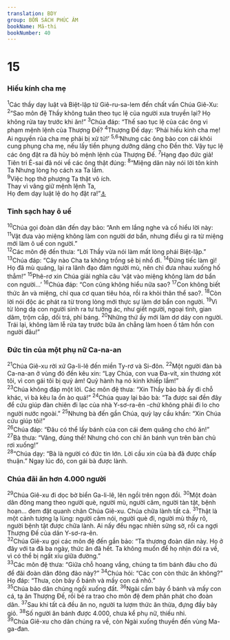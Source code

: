 ```yaml
---
translation: BDY
group: BỐN SÁCH PHÚC ÂM
bookName: Mã-thi 
bookNumber: 40
---
```


<div class="title"><h1>15</h1><h3>Hiếu kính cha mẹ</h3></div>
<span class="verse mat_15_1"><sup>1</sup>Các thầy dạy luật và Biệt-lập từ Giê-ru-sa-lem đến chất vấn Chúa Giê-Xu: </span>
<span class="verse mat_15_2"><sup>2</sup>“Sao môn đệ Thầy không tuân theo tục lệ của người xưa truyền lại? Họ không rửa tay trước khi ăn!” </span>
<span class="verse mat_15_3"><sup>3</sup>Chúa đáp: “Thế sao tục lệ của các ông vi phạm mệnh lệnh của Thượng Đế? </span>
<span class="verse mat_15_4"><sup>4</sup>Thượng Đế dạy: ‘Phải hiếu kinh cha mẹ! Ai nguyền rủa cha mẹ phải bị xử tử!’ </span>
<span class="verse mat_15_5 mat_15_6"><sup>5,6</sup>‘Nhưng các ông bảo con cái khỏi cung phụng cha mẹ, nếu lấy tiền phụng dưỡng dâng cho Đền thờ. Vậy tục lệ các ông đặt ra đã hủy bỏ mệnh lệnh của Thượng Đế. </span>
<span class="verse mat_15_7"><sup>7</sup>Hạng đạo đức giả! Tiên tri Ê-sai đã nói về các ông thật đúng: </span>
<span class="verse mat_15_8"><sup>8</sup>“Miệng dân này nói lời tôn kính Ta Nhưng lòng họ cách xa Ta lắm.<br/></span>
<span class="verse mat_15_9"><sup>9</sup>Việc họp thờ phượng Ta thật vô ích.<br/>Thay vì vâng giữ mệnh lệnh Ta,<br/>Họ đem dạy luật lệ do họ đặt ra!”<a href="#" data-toggle="tooltip" data-placement="bottom" title="Ê-sai 9:13">⚓</a></span>
<div class="title"><h3>Tinh sạch hay ô uế</h3></div>
<span class="verse mat_15_10"><sup>10</sup>Chúa gọi đoàn dân đến dạy bảo: “Anh em lắng nghe và cố hiểu lời này: </span>
<span class="verse mat_15_11"><sup>11</sup>Vật đưa vào miệng không làm con người dơ bẩn, nhưng điều gì ra từ miệng mới làm ô uế con người.”<br/></span>
<span class="verse mat_15_12"><sup>12</sup>Các môn đệ đến thưa: “Lời Thầy vừa nói làm mất lòng phái Biệt-lập.” </span>
<span class="verse mat_15_13"><sup>13</sup>Chúa đáp: “Cây nào Cha ta không trồng sẽ bị nhổ đi. </span>
<span class="verse mat_15_14"><sup>14</sup>Đừng tiếc làm gì! Họ đã mù quáng, lại ra lãnh đạo đám người mù, nên chỉ đưa nhau xuống hố thẳm!” </span>
<span class="verse mat_15_15"><sup>15</sup>Phê-rơ xin Chúa giải nghĩa câu ‘vật vào miệng không làm dơ bẩn con người...’ </span>
<span class="verse mat_15_16"><sup>16</sup>Chúa đáp: “Con cũng không hiểu nữa sao? </span>
<span class="verse mat_15_17"><sup>17</sup>Con không biết thức ăn và miệng, chỉ qua cơ quan tiêu hóa, rồi ra khỏi thân thể sao?. </span>
<span class="verse mat_15_18"><sup>18</sup>Còn lời nói độc ác phát ra từ trong lòng mới thực sự làm dơ bẩn con người. </span>
<span class="verse mat_15_19"><sup>19</sup>Vì từ lòng dạ con người sinh ra tư tưởng ác, như giết người, ngoại tình, gian dâm, trộm cắp, dối trá, phỉ báng. </span>
<span class="verse mat_15_20"><sup>20</sup>Những thứ ấy mới làm dơ dáy con người. Trái lại, không làm lễ rửa tay trước bữa ăn chẳng làm hoen ố tâm hồn con người đâu!”</span>
<div class="title"><h3>Đức tin của một phụ nữ Ca-na-an</h3></div>
<span class="verse mat_15_21"><sup>21</sup>Chúa Giê-xu rời xứ Ga-li-lê đến miền Ty-rơ và Si-đôn. </span>
<span class="verse mat_15_22"><sup>22</sup>Một người đàn bà Ca-na-an ở vùng đó đến kêu xin: “Lạy Chúa, con vua Đa-vít, xin thương xót tôi, vì con gái tôi bị quỷ ám! Quỷ hành hạ nó kinh khiếp lắm!”<br/></span>
<span class="verse mat_15_23"><sup>23</sup>Chúa không đáp một lời. Các môn đệ thưa: “Xin Thầy bảo bà ấy đi chỗ khác, vì bà kêu la ồn ào quá!” </span>
<span class="verse mat_15_24"><sup>24</sup>Chúa quay lại bảo bà: “Ta được sai đền đây để cứu giúp đàn chiên đi lạc của nhà Y-sơ-ra-ên -chứ không phải đi lo cho người nước ngoài.” </span>
<span class="verse mat_15_25"><sup>25</sup>Nhưng bà đến gần Chúa, quỳ lạy cầu khần: “Xin Chúa cứu giúp tôi!”<br/></span>
<span class="verse mat_15_26"><sup>26</sup>Chúa đáp: “Đâu có thể lấy bánh của con cái đem quăng cho chó ăn!”<br/></span>
<span class="verse mat_15_27"><sup>27</sup>Bà thưa: “Vâng, đúng thế! Nhưng chó con chỉ ăn bánh vụn trên bàn chủ rơi xuống!”<br/></span>
<span class="verse mat_15_28"><sup>28</sup>“Chúa dạy: “Bà là người có đức tin lớn. Lời cầu xin của bà đã được chấp thuận.” Ngay lúc đó, con gái bà được lành.</span>
<div class="title"><h3>Chúa đãi ăn hơn 4.000 người</h3></div>
<span class="verse mat_15_29"><sup>29</sup>Chúa Giê-xu đi dọc bờ biển Ga-li-lê, lên ngồi trên ngọn đồi. </span>
<span class="verse mat_15_30"><sup>30</sup>Một đoàn dân đông mang theo người què, người mù, người câm, người tàn tật, bệnh hoạn... đem đặt quanh chân Chúa Giê-xu. Chúa chữa lành tất cả. </span>
<span class="verse mat_15_31"><sup>31</sup>Thật là một cảnh tượng lạ lùng: người câm nói, người què đi, người mù thấy rõ, người bệnh tật được chữa lành. Ai nấy đều ngạc nhiên sửng sờ, rồi ca ngợi Thượng Đế của dân Y-sơ-ra-ên.<br/></span>
<span class="verse mat_15_32"><sup>32</sup>Chúa Giê-xu gọi các môn đệ đến gần bảo: “Ta thương đoàn dân này. Họ ở đây với ta đã ba ngày, thức ăn đã hết. Ta không muốn để họ nhịn đói ra về, vì có thể bị ngất xỉu giữa đường.”<br/></span>
<span class="verse mat_15_33"><sup>33</sup>Các môn đệ thưa: “Giữa chỗ hoang vắng, chúng ta tìm bánh đâu cho đủ để đãi đoàn dân đông đảo này?” </span>
<span class="verse mat_15_34"><sup>34</sup>Chúa hỏi: “Các con còn thức ăn không?” Họ đáp: “Thưa, còn bảy ổ bánh và mấy con cá nhỏ.”<br/></span>
<span class="verse mat_15_35"><sup>35</sup>Chúa bảo dân chúng ngồi xuống đất. </span>
<span class="verse mat_15_36"><sup>36</sup>Ngài cầm bảy ổ bánh và mấy con cá, tạ ân Thượng Đế, rồi bẻ ra trao cho môn đệ đem phân phát cho đoàn dân. </span>
<span class="verse mat_15_37"><sup>37</sup>Sau khi tất cả đều ăn no, người ta lượm thức ăn thừa, đựng đầy bảy giỏ. </span>
<span class="verse mat_15_38"><sup>38</sup>Số người ăn bánh được 4.000, chưa kể phụ nữ, thiếu nhi.<br/></span>
<span class="verse mat_15_39"><sup>39</sup>Chúa Giê-xu cho dân chúng ra về, còn Ngài xuống thuyền đến vùng Ma-ga-đan.</span>

